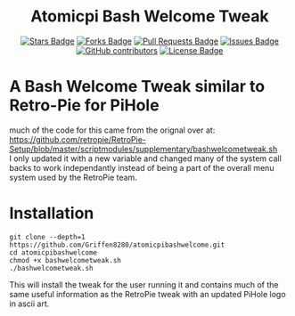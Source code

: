 <h1 align="center">Atomicpi Bash Welcome Tweak</h1>
<div align="center">

<a href="https://github.com/Griffen8280/atomicpibashwelcome/stargazers"><img src="https://img.shields.io/github/stars/Griffen8280/atomicpibashwelcome?style=plastic" alt="Stars Badge"/></a>
<a href="https://github.com/Griffen8280/atomicpibashwelcome/network/members"><img src="https://img.shields.io/github/forks/Griffen8280/atomicpibashwelcome?style=plastic" alt="Forks Badge"/></a>
<a href="https://github.com/Griffen8280/atomicpibashwelcome/pulls"><img src="https://img.shields.io/github/issues-pr/Griffen8280/atomicpibashwelcome?style=plastic" alt="Pull Requests Badge"/></a>
<a href="https://github.com/Griffen8280/atomicpibashwelcome/issues"><img src="https://img.shields.io/github/issues/Griffen8280/atomicpibashwelcome?style=plastic" alt="Issues Badge"/></a>
<a href="https://github.com/Griffen8280/atomicpibashwelcome/graphs/contributors"><img alt="GitHub contributors" src="https://img.shields.io/github/contributors/Griffen8280/atomicpibashwelcome?color=2b9348&style=plastic"></a>
<a href="https://github.com/Griffen8280/atomicpibashwelcome/blob/master/LICENSE"><img src="https://img.shields.io/github/license/Griffen8280/atomicpibashwelcome?color=2b9348&style=plastic" alt="License Badge"></a></div>

# A Bash Welcome Tweak similar to Retro-Pie for PiHole

much of the code for this came from the orignal over at: https://github.com/retropie/RetroPie-Setup/blob/master/scriptmodules/supplementary/bashwelcometweak.sh  
I only updated it with a new variable and changed many of the system call backs to work independantly instead of being a part of the
overall menu system used by the RetroPie team.

# Installation 
```
git clone --depth=1 https://github.com/Griffen8280/atomicpibashwelcome.git
cd atomicpibashwelcome
chmod +x bashwelcometweak.sh
./bashwelcometweak.sh
```
This will install the tweak for the user running it and contains much of the same useful information as the RetroPie tweak
with an updated PiHole logo in ascii art.
